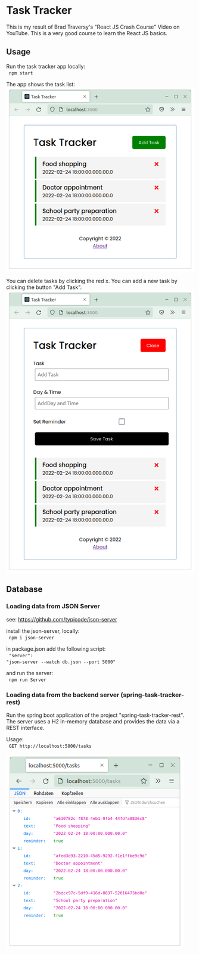 # Task Tracker
This is my result of Brad Traversy's "React JS Crash Course" Video on YouTube. This is a very good course to learn the React JS basics.

## Usage
Run the task tracker app locally:<br>
<code>
npm start
</code>  

The app shows the task list:
![Task Tracker List](task-tracker-list-tasks.png)

You can delete tasks by clicking the red x. You can add a new task by clicking the button "Add Task".
![Task Tracker List](task-tracker-add-task.png)

## Database
### Loading data from JSON Server
see: https://github.com/typicode/json-server

install the json-server, locally:<br>
<code>
npm i json-server
</code>

in package.json add the following script:<br>
<code>
"server": "json-server --watch db.json --port 5000"
</code>

and run the server:<br>
<code>
npm run Server
</code>

### Loading data from the backend server (spring-task-tracker-rest)
Run the spring boot application of the project "spring-task-tracker-rest". The server uses a H2 in-memory database and provides the data via a REST interface.

Usage:<br>
<code>
GET http://localhost:5000/tasks
</code>

![Task Tracker REST server](task-tracker-rest-server.png)

